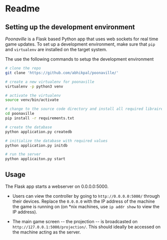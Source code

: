 # Readme

## Setting up the development environment

*Poonaville* is a Flask based Python app that uses web sockets for real time
game updates. To set up a development environment, make sure that `pip`
and `virtualenv` are installed on the target system.

The use the following commands to setup the development environment

```bash
# clone the repo
git clone 'https://github.com/abhikpal/poonaville/'

# create a new virtualenv for poonaville
virtualenv -p python3 venv

# activate the virtualenv
source venv/bin/activate

# change to the source code directory and install all required libraires
cd poonaville
pip install -r requirements.txt

# create the database
python application.py createdb

# initialize the database with required values
python application.py initdb

# run the server
python applicaiton.py start
```

## Usage

The Flask app starts a webserver on 0.0.0.0:5000.

* Users can view the controller by going to `http://0.0.0.0:5000/` through
their devices. Replace the `0.0.0.0` with the IP address of the machine the
game is running on (on \*nix machines, use `ip addr show` to view the IP
address).

* The main game screen -- the projection -- is broadcasted on
`http://127.0.0.1:5000/projection/`. This should ideally be accessed on the
machine acting as the server.


